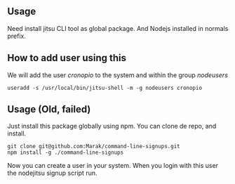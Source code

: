 ## Usage
Need install jitsu CLI tool as global package. And Nodejs installed in normals prefix.

## How to add user using this
We will add the user *cronopio* to the system and within the group *nodeusers*

```
useradd -s /usr/local/bin/jitsu-shell -m -g nodeusers cronopio
```


## Usage (Old, failed)
Just install this package globally using npm.
You can clone de repo, and install.

```
git clone git@github.com:Marak/command-line-signups.git
npm install -g ./command-line-signups
```

Now you can create a user in your system.
When you login with this user the nodejitsu signup script run. 
